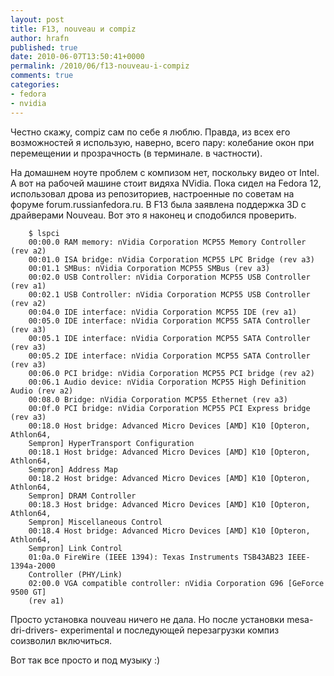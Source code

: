```yaml
---
layout: post
title: F13, nouveau и compiz
author: hrafn
published: true
date: 2010-06-07T13:50:41+0000
permalink: /2010/06/f13-nouveau-i-compiz
comments: true
categories:
- fedora
- nvidia
---
```


Честно скажу, compiz сам по себе я люблю. Правда, из всех его возможностей я
использую, наверно, всего пару: колебание окон при перемещении и прозрачность
(в терминале. в частности).

<!--more-->

На домашнем ноуте проблем с компизом нет, поскольку видео от Intel. А вот на
рабочей машине стоит видяха NVidia. Пока сидел на Fedora 12, использовал дрова
из репозиториев, настроенные по советам на форуме forum.russianfedora.ru. В
F13 была заявлена поддержка 3D с драйверами Nouveau. Вот это я наконец и
сподобился проверить.

		$ lspci
		00:00.0 RAM memory: nVidia Corporation MCP55 Memory Controller (rev a2)
		00:01.0 ISA bridge: nVidia Corporation MCP55 LPC Bridge (rev a3)
		00:01.1 SMBus: nVidia Corporation MCP55 SMBus (rev a3)
		00:02.0 USB Controller: nVidia Corporation MCP55 USB Controller (rev a1)
		00:02.1 USB Controller: nVidia Corporation MCP55 USB Controller (rev a2)
		00:04.0 IDE interface: nVidia Corporation MCP55 IDE (rev a1)
		00:05.0 IDE interface: nVidia Corporation MCP55 SATA Controller (rev a3)
		00:05.1 IDE interface: nVidia Corporation MCP55 SATA Controller (rev a3)
		00:05.2 IDE interface: nVidia Corporation MCP55 SATA Controller (rev a3)
		00:06.0 PCI bridge: nVidia Corporation MCP55 PCI bridge (rev a2)
		00:06.1 Audio device: nVidia Corporation MCP55 High Definition Audio (rev a2)
		00:08.0 Bridge: nVidia Corporation MCP55 Ethernet (rev a3)
		00:0f.0 PCI bridge: nVidia Corporation MCP55 PCI Express bridge (rev a3)
		00:18.0 Host bridge: Advanced Micro Devices [AMD] K10 [Opteron, Athlon64,
		Sempron] HyperTransport Configuration
		00:18.1 Host bridge: Advanced Micro Devices [AMD] K10 [Opteron, Athlon64,
		Sempron] Address Map
		00:18.2 Host bridge: Advanced Micro Devices [AMD] K10 [Opteron, Athlon64,
		Sempron] DRAM Controller
		00:18.3 Host bridge: Advanced Micro Devices [AMD] K10 [Opteron, Athlon64,
		Sempron] Miscellaneous Control
		00:18.4 Host bridge: Advanced Micro Devices [AMD] K10 [Opteron, Athlon64,
		Sempron] Link Control
		01:0a.0 FireWire (IEEE 1394): Texas Instruments TSB43AB23 IEEE-1394a-2000
		Controller (PHY/Link)
		02:00.0 VGA compatible controller: nVidia Corporation G96 [GeForce 9500 GT]
		(rev a1)

Просто установка nouveau ничего не дала. Но после установки mesa-dri-drivers-
experimental и последующей перезагрузки компиз соизволил включиться.

Вот так все просто и под музыку :)

